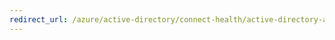 ```yaml
---
redirect_url: /azure/active-directory/connect-health/active-directory-aadconnect-health-faq
---
```

